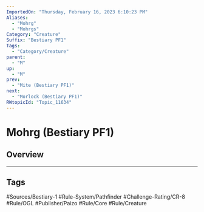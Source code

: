 ```yaml
---
ImportedOn: "Thursday, February 16, 2023 6:10:23 PM"
Aliases:
  - "Mohrg"
  - "Mohrgs"
Category: "Creature"
Suffix: "Bestiary PF1"
Tags:
  - "Category/Creature"
parent:
  - "M"
up:
  - "M"
prev:
  - "Mite (Bestiary PF1)"
next:
  - "Morlock (Bestiary PF1)"
RWtopicId: "Topic_11634"
---
```

# Mohrg (Bestiary PF1)
## Overview

---
## Tags
#Sources/Bestiary-1 #Rule-System/Pathfinder #Challenge-Rating/CR-8 #Rule/OGL #Publisher/Paizo #Rule/Core #Rule/Creature

